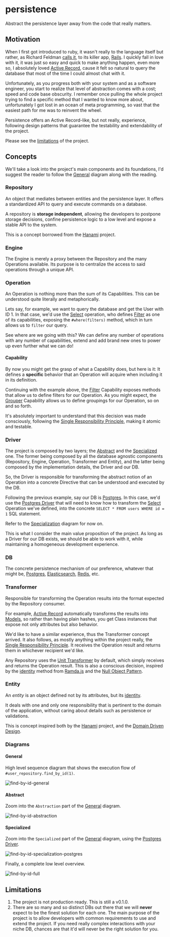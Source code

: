 # persistence
Abstract the persistence layer away from the code that really matters.

## Motivation

When I first got introduced to ruby, it wasn't really to the language itself but rather, as Richard Feldman [calls it](https://youtu.be/QyJZzq0v7Z4?t=176), to its killer app, [Rails](https://rubyonrails.org/). I quickly fall in love with it, it was just so easy and quick to make anything happen, even more so, I absolutely loved [Active Record](https://guides.rubyonrails.org/active_record_basics.html), cause it felt so natural to query the database that most of the time I could almost chat with it.

Unfortunately, as you progress both with your system and as a software engineer, you start to realize that level of abstraction comes with a cost; speed and code base obscurity. I remember once pulling the whole project trying to find a specific method that I wanted to know more about, unfortunately I got lost in an ocean of meta programming, so vast that the easiest path for me was to reinvent the wheel.

Persistence offers an Active Record-like, but not really, experience, following design patterns that guarantee the testability and extendability of the project.

Please see the [limitations](#limitations) of the project.

## Concepts

We'll take a look into the project's main components and its foundations, I'd suggest the reader to follow the [General](#general) diagram along with the reading.

### Repository

An object that mediates between entities and the persistence layer. It offers a standardized API to query and execute commands on a database.

A repository is **storage independent**, allowing the developers to postpone storage decisions, confine persistence logic to a low level and expose a stable API to the system.

This is a concept borrowed from the [Hanami](https://github.com/hanami/hanami) project.

### Engine

The Engine is merely a proxy between the Repository and the many Operations available. Its purpose is to centralize the access to said operations through a unique API.

### Operation

An Operation is nothing more than the sum of its Capabilities. This can be understood quite literally and metaphorically.

Lets say, for example, we want to query the database and get the User with ID 1. In that case, we'd use the [Select](https://github.com/jaimecgomezz/persistence/blob/master/lib/persistence/store/operations/select.rb) operation, who defines [Filter](https://github.com/jaimecgomezz/persistence/blob/master/lib/persistence/store/operations/capabilities/filter.rb) as one of its capabilities, exposing the `#where(filters)` method, which in turn allows us to `filter` our query.

See where are we going with this? We can define any number of operations with any number of capabilities, extend and add brand new ones to power up even further what we can do!

#### Capability

By now you might get the grasp of what a Capability does, but here is it: It defines a **specific** behavior that an Operation will acquire when including it in its definition.

Continuing with the example above, the [Filter](https://github.com/jaimecgomezz/persistence/blob/master/lib/persistence/store/operations/capabilities/filter.rb) Capability exposes methods that allow us to define filters for our Operation. As you might expect, the [Grouper](https://github.com/jaimecgomezz/persistence/blob/0322ac482f5dacc5525265f64d33b179e6336028/lib/persistence/store/operations/capabilities/grouper.rb) Capability allows us to define groupings for our Operation, so on and so forth.

It's absolutely important to understand that this decision was made consciously, following the [Single Responsibility Principle](https://en.wikipedia.org/wiki/Single-responsibility_principle), making it atomic and testable.

### Driver

The project is composed by two layers; the [Abstract](#abstract) and the [Specialized](#specialized) one. The former being composed by all the database agnostic components (Repository, Engine, Operation, Transformer and Entity), and the latter being composed by the  implementation details, the Driver and our DB.

So, the Driver is responsible for transforming the abstract notion of an Operation into a concrete Directive that can be understood and executed by the DB.

Following the previous example, say our DB is [Postgres](https://www.postgresql.org/). In this case, we'd use the [Postgres Driver](https://github.com/jaimecgomezz/persistence/blob/master/lib/persistence/store/drivers/sequel/postgres.rb) that will need to know how to transform the [Select](https://github.com/jaimecgomezz/persistence/blob/master/lib/persistence/store/operations/select.rb) Operation we've defined, into the concrete `SELECT * FROM users WHERE id = 1` SQL statement.

Refer to the [Specialization](#specialization) diagram for now on.

This is what I consider the main value proposition of the project. As long as a Driver for our DB exists, we should be able to work with it, while maintaining a homogeneous development experience.

### DB

The concrete persistence mechanism of our preference, whatever that might be,  [Postgres](https://www.postgresql.org/), [Elasticsearch](https://www.elastic.co/elasticsearch/), [Redis](https://redis.io/), etc.

### Transformer

Responsible for transforming the Operation results into the format expected by the Repository consumer.

For example, [Active Record](https://guides.rubyonrails.org/active_record_basics.html) automatically transforms the results into [Models](https://guides.rubyonrails.org/active_record_basics.html#creating-active-record-models), so rather than having plain hashes, you get Class instances that expose not only attributes but also behavior.

We'd like to have a similar experience, thus the Transformer concept arrived. It also follows, as mostly anything within the project really, the [Single Responsibility Principle](https://en.wikipedia.org/wiki/Single-responsibility_principle). It receives the Operation result and returns them in whichever recipient we'd like.

Any Repository uses the [Unit Transformer](https://github.com/jaimecgomezz/persistence/blob/0322ac482f5dacc5525265f64d33b179e6336028/lib/persistence/transformers/unit_transformer.rb) by default, which simply receives and returns the Operation result. This is also a conscious decision, inspired by the [identity](https://ramdajs.com/docs/#identity) method from [Ramda.js](https://ramdajs.com/) and the [Null Object Pattern](https://en.wikipedia.org/wiki/Null_object_pattern).

### Entity

An *entity* is an object defined not by its attributes, but its [identity](https://en.wikipedia.org/wiki/Identity_(object-oriented_programming)).

It deals with one and only one responsibility that is pertinent to the domain of the application, without caring about details such as persistence or validations.

This is concept inspired both by the [Hanami](https://github.com/hanami/hanami) project, and the [Domain Driven Design](https://en.wikipedia.org/wiki/Domain-driven_design#Building_blocks).

### Diagrams

#### General

High level sequence diagram that shows the execution flow of `#user_repository.find_by_id(1)`.

![find-by-id-general](diagrams/find-by-id-general.svg)

#### Abstract

Zoom into the `Abstraction` part of the [General](#general) diagram.

![find-by-id-abstraction](diagrams/find-by-id-abstraction.png)

#### Specialized

Zoom into the `Specialized` part of the [General](#general) diagram, using the [Postgres Driver](https://github.com/jaimecgomezz/persistence/blob/master/lib/persistence/store/drivers/sequel/postgres.rb).

![find-by-id-specialization-postgres](diagrams/find-by-id-specialization-postgres.svg)

Finally, a complete low level overview.

![find-by-id-full](diagrams/find-by-id-full.svg)

## Limitations

1. The project is not production ready. This is still a v0.1.0.
2. There are so many and so distinct DBs out there that we will **never** expect to be the finest solution for each one. The main purpose of the project is to allow developers with common requirements to use and extend the project. If you need really complex interactions with your niche DB, chances are that it'd will never be the right solution for you.
